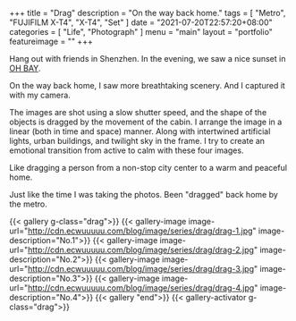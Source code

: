 +++
title = "Drag"
description = "On the way back home."
tags = [
    "Metro",
    "FUJIFILM X-T4",
    "X-T4",
    "Set"
]
date = "2021-07-20T22:57:20+08:00"
categories = [
    "Life",
    "Photograph"
]
menu = "main"
layout = "portfolio"
featureimage = ""
+++

Hang out with friends in Shenzhen. In the evening, we saw a nice sunset in [OH BAY](http://en.sasac.gov.cn/2020/10/09/c_5587.htm).

On the way back home, I saw more breathtaking scenery. And I captured it with my camera.

The images are shot using a slow shutter speed, and the shape of the objects is dragged by the movement of the cabin. I arrange the image in a linear (both in time and space) manner. Along with intertwined artificial lights, urban buildings, and twilight sky in the frame. I try to create an emotional transition from active to calm with these four images. 

Like dragging a person from a non-stop city center to a warm and peaceful home.

Just like the time I was taking the photos. Been "dragged" back home by the metro.

{{< gallery g-class="drag">}}
{{< gallery-image
image-url="http://cdn.ecwuuuuu.com/blog/image/series/drag/drag-1.jpg"
image-description="No.1">}}
{{< gallery-image
image-url="http://cdn.ecwuuuuu.com/blog/image/series/drag/drag-2.jpg"
image-description="No.2">}}
{{< gallery-image
image-url="http://cdn.ecwuuuuu.com/blog/image/series/drag/drag-3.jpg"
image-description="No.3">}}
{{< gallery-image
image-url="http://cdn.ecwuuuuu.com/blog/image/series/drag/drag-4.jpg"
image-description="No.4">}}
{{< gallery "end">}}
{{< gallery-activator g-class="drag">}}

